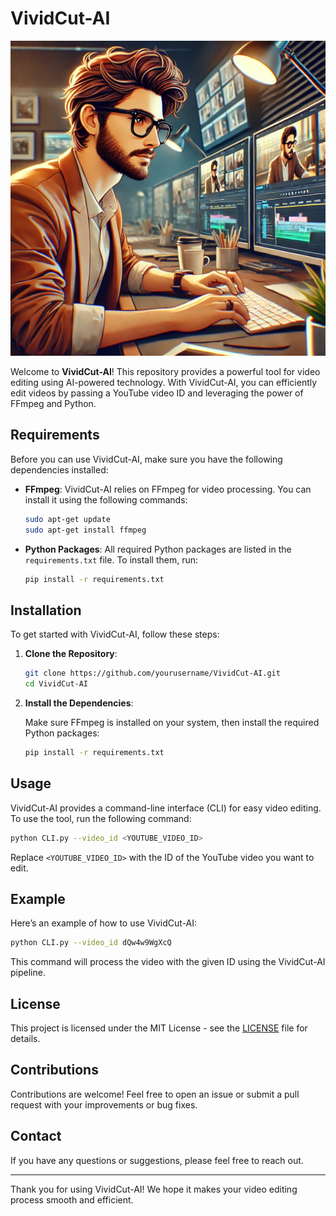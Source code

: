 
# VividCut-AI

![Dave the Video Editor](editor_pic.webp)

Welcome to **VividCut-AI**! This repository provides a powerful tool for video editing using AI-powered technology. With VividCut-AI, you can efficiently edit videos by passing a YouTube video ID and leveraging the power of FFmpeg and Python.

## Requirements

Before you can use VividCut-AI, make sure you have the following dependencies installed:

- **FFmpeg**: VividCut-AI relies on FFmpeg for video processing. You can install it using the following commands:

    ```bash
    sudo apt-get update
    sudo apt-get install ffmpeg
    ```

- **Python Packages**: All required Python packages are listed in the `requirements.txt` file. To install them, run:

    ```bash
    pip install -r requirements.txt
    ```

## Installation

To get started with VividCut-AI, follow these steps:

1. **Clone the Repository**:

    ```bash
    git clone https://github.com/yourusername/VividCut-AI.git
    cd VividCut-AI
    ```

2. **Install the Dependencies**:

    Make sure FFmpeg is installed on your system, then install the required Python packages:

    ```bash
    pip install -r requirements.txt
    ```

## Usage

VividCut-AI provides a command-line interface (CLI) for easy video editing. To use the tool, run the following command:

```bash
python CLI.py --video_id <YOUTUBE_VIDEO_ID>
```

Replace `<YOUTUBE_VIDEO_ID>` with the ID of the YouTube video you want to edit.

## Example

Here’s an example of how to use VividCut-AI:

```bash
python CLI.py --video_id dQw4w9WgXcQ
```

This command will process the video with the given ID using the VividCut-AI pipeline.

## License

This project is licensed under the MIT License - see the [LICENSE](LICENSE) file for details.

## Contributions

Contributions are welcome! Feel free to open an issue or submit a pull request with your improvements or bug fixes.

## Contact

If you have any questions or suggestions, please feel free to reach out.

---

Thank you for using VividCut-AI! We hope it makes your video editing process smooth and efficient.
